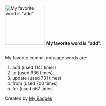 <img src="https://my-badges.github.io/my-badges/favorite-word.png" alt="My favorite word is &quot;add&quot;." title="My favorite word is &quot;add&quot;." width="128">
<strong>My favorite word is &quot;add&quot;.</strong>
<br><br>

My favorite commit message words are:

1. add (used 1141 times)
2. to (used 936 times)
3. update (used 731 times)
4. from (used 700 times)
5. for (used 567 times)


Created by <a href="https://github.com/my-badges/my-badges">My Badges</a>